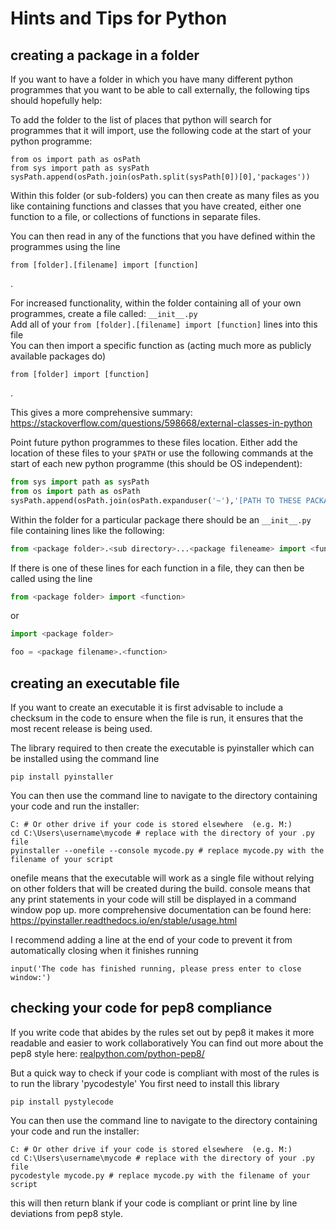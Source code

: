 # Hints and Tips for Python

## creating a package in a folder

If you want to have a folder in which you have many different python programmes that you want to be able to call externally, the following tips should hopefully help:

To add the folder to the list of places that python will search for programmes that it will import, use the following code at the start of your python programme:

```
from os import path as osPath  
from sys import path as sysPath  
sysPath.append(osPath.join(osPath.split(sysPath[0])[0],'packages'))
```

Within this folder (or sub-folders) you can then create as many files as you like containing functions and classes that you have created, either one function to a file, or collections of functions in separate files.

You can then read in any of the functions that you have defined within the programmes using the line

```
from [folder].[filename] import [function]
```

.

For increased functionality, within the folder containing all of your own programmes, create a file called: `__init__.py`<br>
Add all of your `from [folder].[filename] import [function]` lines into this file<br>
You can then import a specific function as (acting much more as publicly available packages do)

```
from [folder] import [function]
```

.

This gives a more comprehensive summary: <https://stackoverflow.com/questions/598668/external-classes-in-python>

Point future python programmes to these files location. Either add the location of these files to your `$PATH` or use the following commands at the start of each new python programme (this should be OS independent):

```python
from sys import path as sysPath
from os import path as osPath
sysPath.append(osPath.join(osPath.expanduser('~'),'[PATH TO THESE PACKAGES]'))
```

Within the folder for a particular package there should be an `__init__.py` file containing lines like the following:

```python
from <package folder>.<sub directory>...<package fileneame> import <function>
```

If there is one of these lines for each function in a file, they can then be called using the line

```python
from <package folder> import <function>
```

or

```python
import <package folder>

foo = <package filename>.<function>
```

## creating an executable file

If you want to create an executable it is first advisable to include a checksum in the code to ensure when the file is run, it ensures that the most recent release is being used.

The library required to then create the executable is pyinstaller which can be installed using the command line

```
pip install pyinstaller
```

You can then use the command line to navigate to the directory containing your code and run the installer:

```
C: # Or other drive if your code is stored elsewhere  (e.g. M:)
cd C:\Users\username\mycode # replace with the directory of your .py file
pyinstaller --onefile --console mycode.py # replace mycode.py with the filename of your script
```

onefile means that the executable will work as a single file without relying on other folders that will be created during the build. console means that any print statements in your code will still be displayed in a command window pop up. more comprehensive documentation can be found here: <https://pyinstaller.readthedocs.io/en/stable/usage.html>

I recommend adding a line at the end of your code to prevent it from automatically closing when it finishes running

```
input('The code has finished running, please press enter to close window:')
```

## checking your code for pep8 compliance

If you write code that abides by the rules set out by pep8 it makes it more readable and easier to work collaboratively You can find out more about the pep8 style here: [realpython.com/python-pep8/](https://realpython.com/python-pep8/)

But a quick way to check if your code is compliant with most of the rules is to run the library 'pycodestyle' You first need to install this library

```
pip install pystylecode
```

You can then use the command line to navigate to the directory containing your code and run the installer:

```
C: # Or other drive if your code is stored elsewhere  (e.g. M:)
cd C:\Users\username\mycode # replace with the directory of your .py file
pycodestyle mycode.py # replace mycode.py with the filename of your script
```

this will then return blank if your code is compliant or print line by line deviations from pep8 style.
